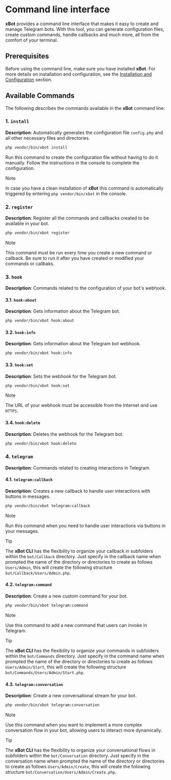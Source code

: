 # Command line interface

**xBot** provides a command line interface that makes it easy to create and manage Telegram bots. With this tool, you can generate configuration files, create custom commands, handle callbacks and much more, all from the comfort of your terminal.


## Prerequisites

Before using the command line, make sure you have installed **xBot**. For more details on installation and configuration, see the [Installation and Configuration](install.md) section.


## Available Commands

The following describes the commands available in the **xBot** command line:


### 1. `install`

**Description**: Automatically generates the configuration file `config.php` and all other necessary files and directories.

```bash
php vendor/bin/xbot install
```

Run this command to create the configuration file without having to do it manually. Follow the instructions in the console to complete the configuration.

> [!NOTE]
> In case you have a clean installation of **xBot** this command is automatically triggered by entering `php vendor/bin/xbot` in the console.


### 2. `register`

**Description**: Register all the commands and callbacks created to be available in your bot.

```bash
php vendor/bin/xbot register
```

> [!NOTE]
> This command must be run every time you create a new command or callback.
> Be sure to run it after you have created or modified your commands or callbaks.


### 3. `hook`

**Description**: Commands related to the configuration of your bot's webhook.


#### 3.1. `hook:about`

**Description**: Gets information about the Telegram bot.

```bash
php vendor/bin/xbot hook:about
```


#### 3.2. `hook:info`

**Description**: Gets information about the Telegram bot webhook.

```bash
php vendor/bin/xbot hook:info
```


#### 3.3. `hook:set`

**Description**: Sets the webhook for the Telegram bot.

```bash
php vendor/bin/xbot hook:set
```

> [!NOTE]
> The URL of your webhook must be accessible from the Internet and use `HTTPS`.


#### 3.4. `hook:delete`

**Description**: Deletes the webhook for the Telegram bot.

```bash
php vendor/bin/xbot hook:delete
```


### 4. `telegram`

**Description**: Commands related to creating interactions in Telegram.


#### 4.1. `telegram:callback`

**Description**: Creates a new callback to handle user interactions with buttons in messages.

```bash
php vendor/bin/xbot telegram:callback
```

> [!NOTE]
> Run this command when you need to handle user interactions via buttons in your messages.

> [!TIP]
> The **xBot CLI** has the flexibility to organize your callback in subfolders within the `bot/Callback` directory.
> Just specify in the callback name when prompted the name of the directory or directories to create as follows `Users/Admin`, this will create the following structure `bot/Callback/Users/Admin.php`.


#### 4.2. `telegram:command`

**Description**: Create a new custom command for your bot.

```bash
php vendor/bin/xbot telegram:command
```

> [!NOTE]
> Use this command to add a new command that users can invoke in Telegram.

> [!TIP]
> The **xBot CLI** has the flexibility to organize your commands in subfolders within the `bot/Commands` directory.
> Just specify in the command name when prompted the name of the directory or directories to create as follows `Users/Admin/Start`, this will create the following structure `bot/Commands/Users/Admin/Start.php`.


#### 4.3. `telegram:conversation`

**Description**: Create a new conversational stream for your bot.

```bash
php vendor/bin/xbot telegram:conversation
```

> [!NOTE]
> Use this command when you want to implement a more complex conversation flow in your bot, allowing users to interact more dynamically.

> [!TIP]
> The **xBot CLI** has the flexibility to organize your conversational flows in subfolders within the `bot/Conversation` directory.
> Just specify in the conversation name when prompted the name of the directory or directories to create as follows `Users/Admin/Create`, this will create the following structure `bot/Conversation/Users/Admin/Create.php`.